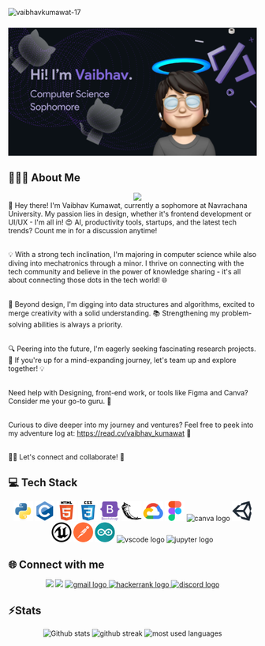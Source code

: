 <p align="left"> <img src="https://komarev.com/ghpvc/?username=vaibhavkumawat-17&label=Profile%20views&color=0e75b6&style=flat" alt="vaibhavkumawat-17" /> </p>

### 

![Header](github-banner.png)

###

<h2 align="left">🧑🏻‍🎓 About Me </h2>

<p align="left" >
<img align='right' src='https://user-images.githubusercontent.com/5713670/87202985-820dcb80-c2b6-11ea-9f56-7ec461c497c3.gif' width='250'>
<br> 👋 Hey there! I'm Vaibhav Kumawat, currently a sophomore at Navrachana University. My passion lies in design, whether it's frontend development or UI/UX - I'm all in! 😍 AI, productivity tools, startups, and the latest tech trends? Count me in for a discussion anytime!<br>


<br> 💡 With a strong tech inclination, I'm majoring in computer science while also diving into mechatronics through a minor. I thrive on connecting with the tech community and believe in the power of knowledge sharing - it's all about connecting those dots in the tech world! 🌐 <br>

<br> 🚀 Beyond design, I'm digging into data structures and algorithms, excited to merge creativity with a solid understanding. 📚 Strengthening my problem-solving abilities is always a priority. <br>

<br> 🔍 Peering into the future, I'm eagerly seeking fascinating research projects. 🚀 If you're up for a mind-expanding journey, let's team up and explore together! 💡 <br>

<br> Need help with Designing, front-end work, or tools like Figma and Canva? Consider me your go-to guru. 📄 <br>

<br>Curious to dive deeper into my journey and ventures? Feel free to peek into my adventure log at: https://read.cv/vaibhav_kumawat 🚀
<br>

<br> 👨‍💻 Let's connect and collaborate! 🤝 <br>
</p>

###

<h2 align="left">💻 Tech Stack</h2>

<p align="center" >
<img src="https://raw.githubusercontent.com/teamedwardforever/Readme-Generator/71f25dd8b98329b168142a6b782a107b75eab178/svg/Skills/Languages/python-original.svg" alt="Python" width="40" height="40"/>
<img src="https://raw.githubusercontent.com/teamedwardforever/Readme-Generator/71f25dd8b98329b168142a6b782a107b75eab178/svg/Skills/Languages/c-original.svg" alt="C" width="40" height="40"/>
<img src="https://raw.githubusercontent.com/teamedwardforever/Readme-Generator/71f25dd8b98329b168142a6b782a107b75eab178/svg/Skills/Frontend/html5-original-wordmark.svg" alt="HTML" width="40" height="40"/>
<img src="https://raw.githubusercontent.com/teamedwardforever/Readme-Generator/71f25dd8b98329b168142a6b782a107b75eab178/svg/Skills/Frontend/css3-original-wordmark.svg" alt="Css" width="40" height="40"/>
<img src="https://raw.githubusercontent.com/teamedwardforever/Readme-Generator/71f25dd8b98329b168142a6b782a107b75eab178/svg/Skills/Frontend/bootstrap-plain-wordmark.svg" alt="Bootstrap" width="40" height="40"/>
<img src="https://raw.githubusercontent.com/teamedwardforever/Readme-Generator/71f25dd8b98329b168142a6b782a107b75eab178/svg/Skills/Framework/pocoo_flask-icon.svg" alt="Flask" width="40" height="40"/>
<img src="https://raw.githubusercontent.com/teamedwardforever/Readme-Generator/71f25dd8b98329b168142a6b782a107b75eab178/svg/Skills/Devops/google_cloud-icon.svg" alt="Google Cloud" width="40" height="40"/>
<img src="https://raw.githubusercontent.com/teamedwardforever/Readme-Generator/71f25dd8b98329b168142a6b782a107b75eab178/svg/Skills/Software/figma-icon.svg" alt="Figma" width="40" height="40"/>
 <img src="https://cdn.jsdelivr.net/gh/devicons/devicon/icons/canva/canva-original.svg" height="30" alt="canva logo"  />
<img src="https://raw.githubusercontent.com/teamedwardforever/Readme-Generator/71f25dd8b98329b168142a6b782a107b75eab178/svg/Skills/Engines/unity3d-icon.svg" alt="Unity" width="40" height="40"/>
<img src="https://raw.githubusercontent.com/teamedwardforever/Readme-Generator/71f25dd8b98329b168142a6b782a107b75eab178/svg/Skills/Engines/unreal-engine.svg" alt="Unreal Engine" width="40" height="40"/>
<img src="https://raw.githubusercontent.com/teamedwardforever/Readme-Generator/71f25dd8b98329b168142a6b782a107b75eab178/svg/Skills/Software/getpostman-icon.svg" alt="Postman" width="40" height="40"/>
<img src="https://raw.githubusercontent.com/teamedwardforever/Readme-Generator/71f25dd8b98329b168142a6b782a107b75eab178/svg/Skills/Other/arduino-1.svg" alt="Arduino" width="40" height="40"/>
<img src="https://cdn.jsdelivr.net/gh/devicons/devicon/icons/vscode/vscode-original.svg" height="30" alt="vscode logo"  />
  <img src="https://cdn.jsdelivr.net/gh/devicons/devicon/icons/jupyter/jupyter-original.svg" height="30" alt="jupyter logo"  />
</p>




<h2 align="left">🌐 Connect with me</h2> 

<div align="center">
<a href="https://www.linkedin.com/vaibhav-kumawat017/" ><img src="https://img.shields.io/badge/LinkedIn-0077B5?style=for-the-badge&logo=linkedin&logoColor=white" ></a> <a href="https://twitter.com/vaibhav43491624" ><img src="https://img.shields.io/badge/Twitter-1DA1F2?style=for-the-badge&logo=twitter&logoColor=white" ></a>
<a href = "mailto:vaibhav.kumawat017@gmail.com"><img src="https://img.shields.io/static/v1?message=Gmail&logo=gmail&label=&color=D14836&logoColor=white&labelColor=&style=for-the-badge"  alt="gmail logo" /> </a>
  <a href="https://www.hackerrank.com/vaibhavkumawat_1?hr_r=1">
  <img src="https://img.shields.io/static/v1?message=HackerRank&logo=hackerrank&label=&color=2EC866&logoColor=white&labelColor=&style=for-the-badge" alt="hackerrank logo"  /> </a>
  <a href="http://discordapp.com/users/1026490173577506926" >
    <img src="https://img.shields.io/static/v1?message=Discord&logo=discord&label=&color=7289DA&logoColor=white&labelColor=&style=for-the-badge" alt="discord logo"  />
  </a>
</div>

###

<h2 align="left">⚡️Stats</h2>

<div align="center">
  <img height="150" src="https://github-readme-stats.vercel.app/api?username=vaibhavkumawat-17&show_icons=true&locale=en&theme=dark" alt="Github stats" />
    <img height="150" src="https://github-readme-streak-stats.herokuapp.com/?user=vaibhavkumawat-17&theme=github-dark" alt="github streak" />
    <img height="150" src="https://github-readme-stats.vercel.app/api/top-langs/?username=vaibhavkumawat-17&langs_count=8&theme=blue-green" alt="most used languages" />
</div>

###

<!-- 
<h2 align="left">🛒Support:</h2>
<p><a href="https://www.buymeacoffee.com/https://buymeacoffee.com/vaibhav.kumawat"> <img align="left" src="https://cdn.buymeacoffee.com/buttons/v2/default-yellow.png" height="50" width="210" alt="https://buymeacoffee.com/vaibhav.kumawat" /></a></p><br><br> -->









